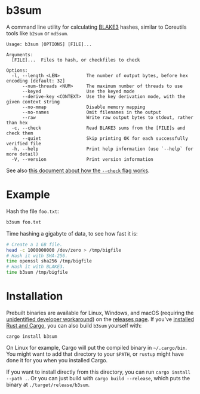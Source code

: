 # b3sum

A command line utility for calculating
[BLAKE3](https://github.com/BLAKE3-team/BLAKE3) hashes, similar to
Coreutils tools like `b2sum` or `md5sum`.

```
Usage: b3sum [OPTIONS] [FILE]...

Arguments:
  [FILE]...  Files to hash, or checkfiles to check

Options:
  -l, --length <LEN>          The number of output bytes, before hex encoding [default: 32]
      --num-threads <NUM>     The maximum number of threads to use
      --keyed                 Use the keyed mode
      --derive-key <CONTEXT>  Use the key derivation mode, with the given context string
      --no-mmap               Disable memory mapping
      --no-names              Omit filenames in the output
      --raw                   Write raw output bytes to stdout, rather than hex
  -c, --check                 Read BLAKE3 sums from the [FILE]s and check them
      --quiet                 Skip printing OK for each successfully verified file
  -h, --help                  Print help information (use `--help` for more detail)
  -V, --version               Print version information
```

See also [this document about how the `--check` flag
works](https://github.com/BLAKE3-team/BLAKE3/blob/master/b3sum/what_does_check_do.md).

# Example

Hash the file `foo.txt`:

```bash
b3sum foo.txt
```

Time hashing a gigabyte of data, to see how fast it is:

```bash
# Create a 1 GB file.
head -c 1000000000 /dev/zero > /tmp/bigfile
# Hash it with SHA-256.
time openssl sha256 /tmp/bigfile
# Hash it with BLAKE3.
time b3sum /tmp/bigfile
```


# Installation

Prebuilt binaries are available for Linux, Windows, and macOS (requiring
the [unidentified developer
workaround](https://support.apple.com/guide/mac-help/open-a-mac-app-from-an-unidentified-developer-mh40616/mac))
on the [releases page](https://github.com/BLAKE3-team/BLAKE3/releases).
If you've [installed Rust and
Cargo](https://doc.rust-lang.org/cargo/getting-started/installation.html),
you can also build `b3sum` yourself with:

```
cargo install b3sum
```

On Linux for example, Cargo will put the compiled binary in
`~/.cargo/bin`. You might want to add that directory to your `$PATH`, or
`rustup` might have done it for you when you installed Cargo.

If you want to install directly from this directory, you can run `cargo
install --path .`. Or you can just build with `cargo build --release`,
which puts the binary at `./target/release/b3sum`.
